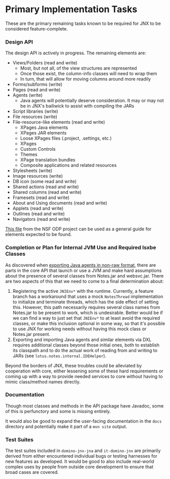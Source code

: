 # Primary Implementation Tasks

These are the primary remaining tasks known to be required for JNX to be considered feature-complete.

### Design API

The design API is actively in progress. The remaining elements are:

- Views/Folders (read and write)
    - Most, but not all, of the view structures are represented
    - Once those exist, the column-info classes will need to wrap them
    - In turn, that will allow for moving columns around more readily
- Forms/subforms (write)
- Pages (read and write)
- Agents (write)
    - Java agents will potentially deserve consideration. It may or may not be in JNX's bailiwick to assist with compiling the JARs
- Script libraries (write)
- File resources (write)
- File-resource-like elements (read and write)
    - XPages Java elements
    - XPages JAR elements
    - Loose XPages files (.project, .settings, etc.)
    - XPages
    - Custom Controls
    - Themes
    - XPage translation bundles
    - Composite applications and related resources
- Stylesheets (write)
- Image resources (write)
- DB icon (some read and write)
- Shared actions (read and write)
- Shared columns (read and write)
- Framesets (read and write)
- About and Using documents (read and write)
- Applets (read and write)
- Outlines (read and write)
- Navigators (read and write)

[This file](https://github.com/OpenNTF/org.openntf.nsfodp/blob/2bfef49d943ba03e2c092851c6840b4cff41bcf1/nsfodp/bundles/org.openntf.nsfodp.commons.odp/src/org/openntf/nsfodp/commons/odp/OnDiskProject.java) from the NSF ODP project can be used as a general guide for elements expected to be found.

### Completion or Plan for Internal JVM Use and Required lsxbe Classes

As discovered when [exporting Java agents in non-raw format](https://github.com/FriendsOfKeep/domino-jnx/issues/135), there are parts in the core API that launch or use a JVM and make hard assumptions about the presence of several classes from Notes.jar and websvc.jar. There are two aspects of this that we need to come to a final determination about:

1) Registering the active `JNIEnv*` with the runtime. Currently, a feature branch has a workaround that uses a mock `NotesThread` implementation to initialize and terminate threads, which has the side effect of setting this. However, this path necessarily requires several class names from Notes.jar to be present to work, which is undesirable. Better would be if we can find a way to just set that `JNIEnv*` to at least avoid the required classes, or make this inclusion optional in some way, so that it's possible to use JNX for working needs without having this mock class or Notes.jar present.
2) Exporting and importing Java agents and similar elements via DXL requires additional classes beyond those initial ones, both to establish its classpath and to do the actual work of reading from and writing to JARs (see `lotus.notes.internal.IDEHelper`).

Beyond the borders of JNX, these troubles could be alleviated by cooperation with core, either lessening some of these hard requirements or coming up with a way to provide needed services to core without having to mimic class/method names directly.

### Documentation

Though most classes and methods in the API package have Javadoc, some of this is perfunctory and some is missing entirely.

It would also be good to expand the user-facing documentation in the `docs` directory and potentially make it part of a `mvn site` output.

### Test Suites

The test suites included in `domino-jnx-jna` and `it-domino-jnx` are primarily derived from either encountered individual bugs or testing harnesses for new features as developed. It would be good to also include real-world complex uses by people from outside core development to ensure that broad cases are covered.